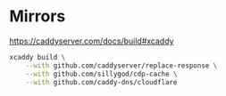 # Mirrors

https://caddyserver.com/docs/build#xcaddy

```bash
xcaddy build \
    --with github.com/caddyserver/replace-response \
    --with github.com/sillygod/cdp-cache \
    --with github.com/caddy-dns/cloudflare
```

